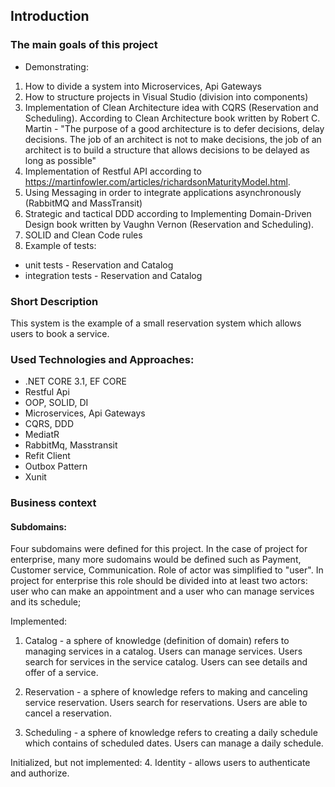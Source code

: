## Introduction

### The main goals of this project
- Demonstrating:

1. How to divide a system into Microservices, Api Gateways
2. How to structure projects in Visual Studio (division into components)
3. Implementation of Clean Architecture idea with CQRS (Reservation and Scheduling).
According to Clean Architecture book written by Robert C. Martin - "The purpose of a good architecture is to defer decisions, delay decisions. The job of an architect is not to make decisions, the job of an architect is to build a structure that allows decisions to be delayed as long as possible"
3. Implementation of Restful API according to
https://martinfowler.com/articles/richardsonMaturityModel.html.
5. Using Messaging in order to integrate applications asynchronously (RabbitMQ and MassTransit)
4. Strategic and tactical DDD according to Implementing Domain-Driven Design book written by Vaughn Vernon (Reservation and Scheduling).
5. SOLID and Clean Code rules
6. Example of tests:
- unit tests - Reservation and Catalog
- integration tests - Reservation and Catalog

### Short Description
This system is the example of a small reservation system which allows users to book a service.

### Used Technologies and Approaches:
- .NET CORE 3.1, EF CORE
- Restful Api
- OOP, SOLID, DI
- Microservices, Api Gateways
- CQRS, DDD
- MediatR
- RabbitMq, Masstransit
- Refit Client
- Outbox Pattern
- Xunit

### Business context

#### Subdomains:

Four subdomains were defined for this project. 
In the case of project for enterprise, many more sudomains would be defined such as Payment, Customer service, Communication.
Role of actor was simplified to "user".
In project for enterprise this role should be divided into at least two actors: user who can make an appointment and a user who can manage services and its schedule;

Implemented:

1. Catalog - a sphere of knowledge (definition of domain) refers to managing services in a catalog.
Users can manage services.
Users search for services in the service catalog.
Users can see details and offer of a service. 

2. Reservation - a sphere of knowledge refers to making and canceling service reservation.
Users search for reservations.
Users are able to cancel a reservation.

3. Scheduling - a sphere of knowledge refers to creating a daily schedule which contains of scheduled dates.
Users can manage a daily schedule.

Initialized, but not implemented:
4. Identity - allows users to authenticate and authorize.